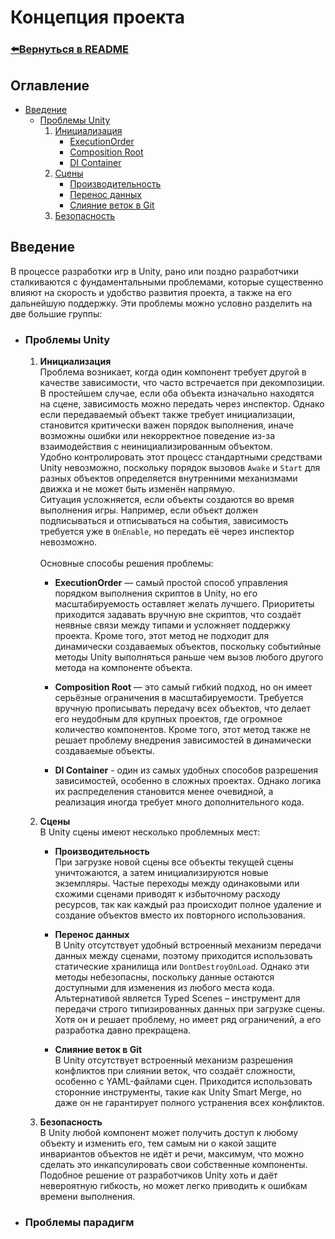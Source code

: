 # Концепция проекта

### [⬅️Вернуться в README](../../README.md)

## Оглавление
- [Введение](#введение)
  - [Проблемы Unity](#проблемы-unity)
    1. [Инициализация](#инициализация)
       + [ExecutionOrder](#execution-order)
       + [Composition Root](#composition-root)
       + [DI Container](#di-container)
    2. [Сцены](#сцены)
       + [Производительность](#производительность)
       + [Перенос данных](#перенос-данных)
       + [Слияние веток в Git](#слияние-веток-в-git)
    3. [Безопасность](#безопасность)

## Введение
В процессе разработки игр в Unity, рано или поздно разработчики сталкиваются с фундаментальными проблемами, которые существенно влияют на скорость и удобство развития проекта, а также на его дальнейшую поддержку.
Эти проблемы можно условно разделить на две большие группы:

- ### Проблемы Unity

  1. **Инициализация**<a id="инициализация"></a><br>
    Проблема возникает, когда один компонент требует другой в качестве зависимости, что часто встречается при декомпозиции. В простейшем случае, если оба объекта изначально находятся на сцене, зависимость можно передать через инспектор. Однако если передаваемый объект также требует инициализации, становится критически важен порядок выполнения, иначе возможны ошибки или некорректное поведение из-за взаимодействия с неинициализированным объектом.
    <br>Удобно контролировать этот процесс стандартными средствами Unity невозможно, поскольку порядок вызовов `Awake` и `Start` для разных объектов определяется внутренними механизмами движка и не может быть изменён напрямую.
    <br>Ситуация усложняется, если объекты создаются во время выполнения игры. Например, если объект должен подписываться и отписываться на события, зависимость требуется уже в `OnEnable`, но передать её через инспектор невозможно.
    <br><br>Основные способы решения проблемы:

       - **ExecutionOrder**<a id="execution-order"></a> — самый простой способ управления порядком выполнения скриптов в Unity, но его масштабируемость оставляет желать лучшего. Приоритеты приходится задавать вручную вне скриптов, что создаёт неявные связи между типами и усложняет поддержку проекта. Кроме того, этот метод не подходит для динамически создаваемых объектов, поскольку событийные методы Unity выполняться раньше чем вызов любого другого метода на компоненте объекта.

       - **Composition Root**<a id="composition-root"></a> — это самый гибкий подход, но он имеет серьёзные ограничения в масштабируемости. Требуется вручную прописывать передачу всех объектов, что делает его неудобным для крупных проектов, где огромное количество компонентов. Кроме того, этот метод также не решает проблему внедрения зависимостей в динамически создаваемые объекты.

       - **DI Container**<a id="di-container"></a> - один из самых удобных способов разрешения зависимостей, особенно в сложных проектах. Однако логика их распределения становится менее очевидной, а реализация иногда требует много дополнительного кода.

  2. **Сцены**<a id="сцены"></a><br>
    В Unity сцены имеют несколько проблемных мест:
     
     + **Производительность**<a id="производительность"></a><br>
        При загрузке новой сцены все объекты текущей сцены уничтожаются, а затем инициализируются новые экземпляры. Частые переходы между одинаковыми или схожими сценами приводят к избыточному расходу ресурсов, так как каждый раз происходит полное удаление и создание объектов вместо их повторного использования.

     + **Перенос данных**<a id="перенос-данных"></a><br>
        В Unity отсутствует удобный встроенный механизм передачи данных между сценами, поэтому приходится использовать статические хранилища или `DontDestroyOnLoad`. Однако эти методы небезопасны, поскольку данные остаются доступными для изменения из любого места кода.
        <br>Альтернативой является Typed Scenes – инструмент для передачи строго типизированных данных при загрузке сцены. Хотя он и решает проблему, но имеет ряд ограничений, а его разработка давно прекращена.

     + **Слияние веток в Git**<a id="слияние-веток-в-git"></a><br>
        В Unity отсутствует встроенный механизм разрешения конфликтов при слиянии веток, что создаёт сложности, особенно с YAML-файлами сцен. Приходится использовать сторонние инструменты, такие как Unity Smart Merge, но даже он не гарантирует полного устранения всех конфликтов.

  3. **Безопасность**<a id="безопасность"></a><br>
    В Unity любой компонент может получить доступ к любому объекту и изменить его, тем самым ни о какой защите инвариантов объектов не идёт и речи, максимум, что можно сделать это инкапсулировать свои собственные компоненты. Подобное решение от разработчиков Unity хоть и даёт невероятную гибкость, но может легко приводить к ошибкам времени выполнения.

- ### Проблемы парадигм